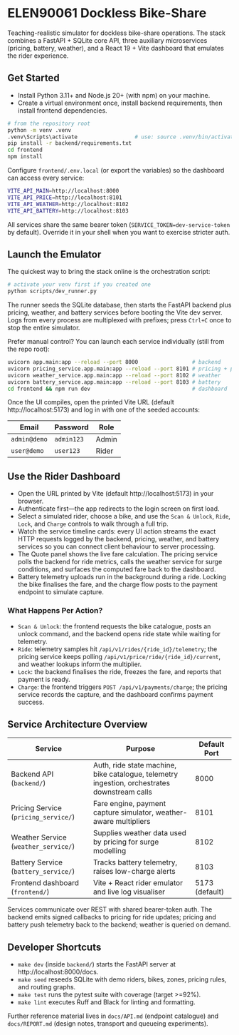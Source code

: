 # ELEN90061 Dockless Bike-Share

Teaching-realistic simulator for dockless bike-share operations. The stack combines a FastAPI + SQLite core API, three auxiliary microservices (pricing, battery, weather), and a React 19 + Vite dashboard that emulates the rider experience.

## Get Started
- Install Python 3.11+ and Node.js 20+ (with npm) on your machine.
- Create a virtual environment once, install backend requirements, then install frontend dependencies.

```bash
# from the repository root
python -m venv .venv
.venv\Scripts\activate                  # use: source .venv/bin/activate on macOS/Linux
pip install -r backend/requirements.txt
cd frontend
npm install
```

Configure `frontend/.env.local` (or export the variables) so the dashboard can access every service:

```bash
VITE_API_MAIN=http://localhost:8000
VITE_API_PRICE=http://localhost:8101
VITE_API_WEATHER=http://localhost:8102
VITE_API_BATTERY=http://localhost:8103
```

All services share the same bearer token (`SERVICE_TOKEN=dev-service-token` by default). Override it in your shell when you want to exercise stricter auth.

## Launch the Emulator

The quickest way to bring the stack online is the orchestration script:

```bash
# activate your venv first if you created one
python scripts/dev_runner.py
```

The runner seeds the SQLite database, then starts the FastAPI backend plus pricing, weather, and battery services before booting the Vite dev server. Logs from every process are multiplexed with prefixes; press `Ctrl+C` once to stop the entire simulator.

Prefer manual control? You can launch each service individually (still from the repo root):

```bash
uvicorn app.main:app --reload --port 8000                 # backend
uvicorn pricing_service.app.main:app --reload --port 8101 # pricing + payments
uvicorn weather_service.app.main:app --reload --port 8102 # weather
uvicorn battery_service.app.main:app --reload --port 8103 # battery
cd frontend && npm run dev                                # dashboard
```

Once the UI compiles, open the printed Vite URL (default http://localhost:5173) and log in with one of the seeded accounts:

| Email | Password | Role |
| --- | --- | --- |
| `admin@demo` | `admin123` | Admin |
| `user@demo` | `user123` | Rider |

## Use the Rider Dashboard
- Open the URL printed by Vite (default http://localhost:5173) in your browser.
- Authenticate first—the app redirects to the login screen on first load.
- Select a simulated rider, choose a bike, and use the `Scan & Unlock`, `Ride`, `Lock`, and `Charge` controls to walk through a full trip.
- Watch the service timeline cards: every UI action streams the exact HTTP requests logged by the backend, pricing, weather, and battery services so you can connect client behaviour to server processing.
- The Quote panel shows the live fare calculation. The pricing service polls the backend for ride metrics, calls the weather service for surge conditions, and surfaces the computed fare back to the dashboard.
- Battery telemetry uploads run in the background during a ride. Locking the bike finalises the fare, and the charge flow posts to the payment endpoint to simulate capture.

### What Happens Per Action?
- `Scan & Unlock`: the frontend requests the bike catalogue, posts an unlock command, and the backend opens ride state while waiting for telemetry.
- `Ride`: telemetry samples hit `/api/v1/rides/{ride_id}/telemetry`; the pricing service keeps polling `/api/v1/price/ride/{ride_id}/current`, and weather lookups inform the multiplier.
- `Lock`: the backend finalises the ride, freezes the fare, and reports that payment is ready.
- `Charge`: the frontend triggers `POST /api/v1/payments/charge`; the pricing service records the capture, and the dashboard confirms payment success.

## Service Architecture Overview

| Service | Purpose | Default Port |
| --- | --- | --- |
| Backend API (`backend/`) | Auth, ride state machine, bike catalogue, telemetry ingestion, orchestrates downstream calls | 8000 |
| Pricing Service (`pricing_service/`) | Fare engine, payment capture simulator, weather-aware multipliers | 8101 |
| Weather Service (`weather_service/`) | Supplies weather data used by pricing for surge modelling | 8102 |
| Battery Service (`battery_service/`) | Tracks battery telemetry, raises low-charge alerts | 8103 |
| Frontend dashboard (`frontend/`) | Vite + React rider emulator and live log visualiser | 5173 (default) |

Services communicate over REST with shared bearer-token auth. The backend emits signed callbacks to pricing for ride updates; pricing and battery push telemetry back to the backend; weather is queried on demand.

## Developer Shortcuts
- `make dev` (inside `backend/`) starts the FastAPI server at http://localhost:8000/docs.
- `make seed` reseeds SQLite with demo riders, bikes, zones, pricing rules, and routing graphs.
- `make test` runs the pytest suite with coverage (target >=92%).
- `make lint` executes Ruff and Black for linting and formatting.

Further reference material lives in `docs/API.md` (endpoint catalogue) and `docs/REPORT.md` (design notes, transport and queueing experiments).
